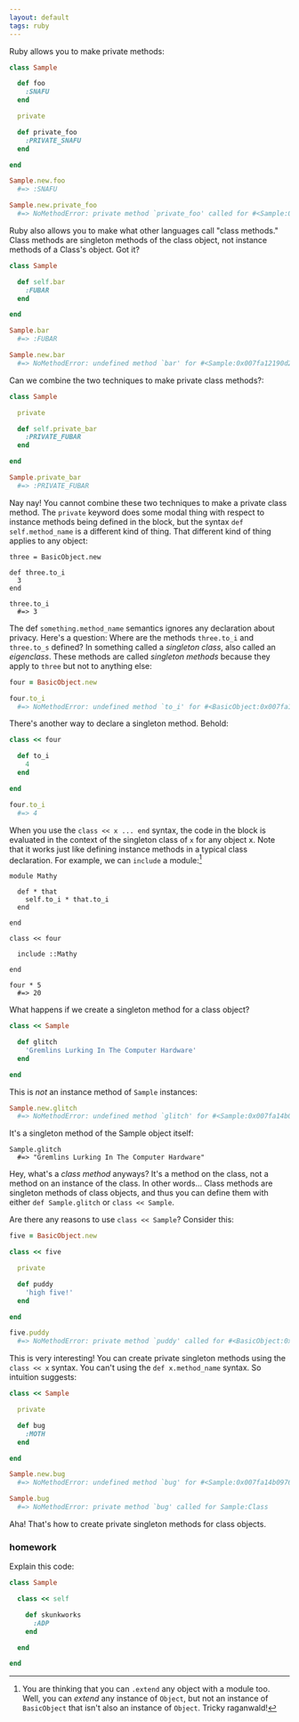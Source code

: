 ```yaml
---
layout: default
tags: ruby
---
```


Ruby allows you to make private methods:

```ruby
class Sample

  def foo
    :SNAFU
  end

  private

  def private_foo
    :PRIVATE_SNAFU
  end

end

Sample.new.foo
  #=> :SNAFU

Sample.new.private_foo
  #=> NoMethodError: private method `private_foo' called for #<Sample:0x007fa12192e130>
```

Ruby also allows you to make what other languages call "class methods." Class methods are singleton methods of the class object, not instance methods of a Class's object. Got it?

```ruby
class Sample

  def self.bar
    :FUBAR
  end

end

Sample.bar
  #=> :FUBAR

Sample.new.bar
  #=> NoMethodError: undefined method `bar' for #<Sample:0x007fa12190d2a0>
```

Can we combine the two techniques to make private class methods?:

```ruby
class Sample

  private

  def self.private_bar
    :PRIVATE_FUBAR
  end

end

Sample.private_bar
  #=> :PRIVATE_FUBAR
```

Nay nay! You cannot combine these two techniques to make a private class method. The `private` keyword does some modal thing with respect to instance methods being defined in the block, but the syntax `def self.method_name` is a different kind of thing. That different kind of thing applies to any object:

```
three = BasicObject.new

def three.to_i
  3
end

three.to_i
  #=> 3
```

The def `something.method_name` semantics ignores any declaration about privacy. Here's a question: Where are the methods `three.to_i` and `three.to_s` defined? In something called a *singleton class*, also called an *eigenclass*. These methods are called *singleton methods* because they apply to `three` but not to anything else:

```ruby
four = BasicObject.new

four.to_i
  #=> NoMethodError: undefined method `to_i' for #<BasicObject:0x007fa121856d20>
```

There's another way to declare a singleton method. Behold:

```ruby
class << four

  def to_i
    4
  end

end

four.to_i
  #=> 4
```

When you use the `class << x ... end` syntax, the code in the block is evaluated in the context of the singleton class of `x` for any object x. Note that it works just like defining instance methods in a typical class declaration. For example, we can `include` a module:[^extend]

```
module Mathy

  def * that
    self.to_i * that.to_i
  end

end

class << four

  include ::Mathy

end

four * 5
  #=> 20
```

[^extend]: You are thinking that you can `.extend` any object with a module too. Well, you can *extend* any instance of `Object`, but not an instance of `BasicObject` that isn't also an instance of `Object`. Tricky raganwald!

What happens if we create a singleton method for a class object?

```ruby
class << Sample

  def glitch
    'Gremlins Lurking In The Computer Hardware'
  end

end
```

This is *not* an instance method of `Sample` instances:

```ruby
Sample.new.glitch
  #=> NoMethodError: undefined method `glitch' for #<Sample:0x007fa14b0c3340>
```

It's a singleton method of the Sample object itself:

```
Sample.glitch
  #=> "Gremlins Lurking In The Computer Hardware"
```

Hey, what's a *class method* anyways? It's a method on the class, not a method on an instance of the class. In other words... Class methods are singleton methods of class objects, and thus you can define them with either `def Sample.glitch` or `class << Sample`.

Are there any reasons to use `class << Sample`? Consider this:

```ruby
five = BasicObject.new

class << five

  private

  def puddy
    'high five!'
  end

end

five.puddy
  #=> NoMethodError: private method `puddy' called for #<BasicObject:0x007fa14a0279c8>
```

This is very interesting! You can create private singleton methods using the `class << x` syntax. You can't using the `def x.method_name` syntax. So intuition suggests:

```ruby
class << Sample

  private

  def bug
    :MOTH
  end

end

Sample.new.bug
  #=> NoMethodError: undefined method `bug' for #<Sample:0x007fa14b0976c8>

Sample.bug
  #=> NoMethodError: private method `bug' called for Sample:Class
```

Aha! That's how to create private singleton methods for class objects.

### homework

Explain this code:

```ruby
class Sample

  class << self

    def skunkworks
      :ADP
    end

  end

end
```
